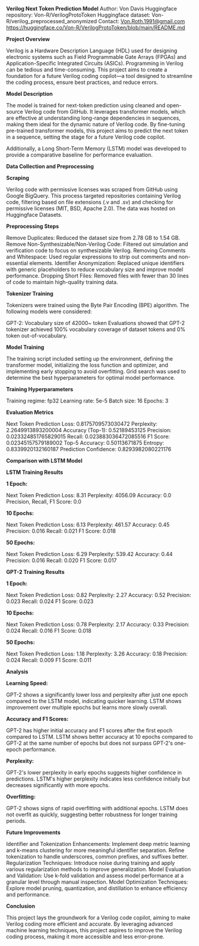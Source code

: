 **Verilog Next Token Prediction Model**
Author: Von Davis
Huggingface repository: Von-R/VerilogProtoToken
Huggingface dataset: Von-R/verilog_preprocessed_anonymized
Contact: Von.Roth.1991@gmail.com
https://huggingface.co/Von-R/VerilogProtoToken/blob/main/README.md

**Project Overview**

Verilog is a Hardware Description Language (HDL) used for designing electronic systems such as Field Programmable Gate Arrays (FPGAs) and Application-Specific Integrated Circuits (ASICs). Programming in Verilog can be tedious and time-consuming. This project aims to create a foundation for a future Verilog coding copilot—a tool designed to streamline the coding process, ensure best practices, and reduce errors.

**Model Description**

The model is trained for next-token prediction using cleaned and open-source Verilog code from GitHub. It leverages transformer models, which are effective at understanding long-range dependencies in sequences, making them ideal for the dynamic nature of Verilog code. By fine-tuning pre-trained transformer models, this project aims to predict the next token in a sequence, setting the stage for a future Verilog code copilot.

Additionally, a Long Short-Term Memory (LSTM) model was developed to provide a comparative baseline for performance evaluation.

**Data Collection and Preprocessing**

**Scraping**

Verilog code with permissive licenses was scraped from GitHub using Google BigQuery. This process targeted repositories containing Verilog code, filtering based on file extensions (.v and .sv) and checking for permissive licenses (MIT, BSD, Apache 2.0). The data was hosted on Huggingface Datasets.

**Preprocessing Steps**

Remove Duplicates: Reduced the dataset size from 2.78 GB to 1.54 GB.
Remove Non-Synthesizable/Non-Verilog Code: Filtered out simulation and verification code to focus on synthesizable Verilog.
Removing Comments and Whitespace: Used regular expressions to strip out comments and non-essential elements.
Identifier Anonymization: Replaced unique identifiers with generic placeholders to reduce vocabulary size and improve model performance.
Dropping Short Files: Removed files with fewer than 30 lines of code to maintain high-quality training data.

**Tokenizer Training**

Tokenizers were trained using the Byte Pair Encoding (BPE) algorithm. The following models were considered:

GPT-2: Vocabulary size of 42000~ token
Evaluations showed that GPT-2 tokenizer achieved 100% vocabulary coverage of dataset tokens and 0% token out-of-vocabulary.

**Model Training**

The training script included setting up the environment, defining the transformer model, initializing the loss function and optimizer, and implementing early stopping to avoid overfitting. Grid search was used to determine the best hyperparameters for optimal model performance.

**Training Hyperparameters**

Training regime: fp32
Learning rate: 5e-5
Batch size: 16
Epochs: 3

**Evaluation Metrics**

Next Token Prediction Loss: 0.8175709573030472
Perplexity: 2.2649913893200004
Accuracy (Top-1): 0.52189453125
Precision: 0.023324851765829015
Recall: 0.023883036472085516
F1 Score: 0.02345157579189002
Top-5 Accuracy: 0.50113671875
Entropy: 0.8339920132160187
Prediction Confidence: 0.8293982080221176

**Comparison with LSTM Model**

**LSTM Training Results**

**1 Epoch:**

Next Token Prediction Loss: 8.31
Perplexity: 4056.09
Accuracy: 0.0
Precision, Recall, F1 Score: 0.0

**10 Epochs:**

Next Token Prediction Loss: 6.13
Perplexity: 461.57
Accuracy: 0.45
Precision: 0.016
Recall: 0.021
F1 Score: 0.018

**50 Epochs:**

Next Token Prediction Loss: 6.29
Perplexity: 539.42
Accuracy: 0.44
Precision: 0.016
Recall: 0.020
F1 Score: 0.017

**GPT-2 Training Results**

**1 Epoch:**

Next Token Prediction Loss: 0.82
Perplexity: 2.27
Accuracy: 0.52
Precision: 0.023
Recall: 0.024
F1 Score: 0.023

**10 Epochs:**

Next Token Prediction Loss: 0.78
Perplexity: 2.17
Accuracy: 0.33
Precision: 0.024
Recall: 0.016
F1 Score: 0.018

**50 Epochs:**

Next Token Prediction Loss: 1.18
Perplexity: 3.26
Accuracy: 0.18
Precision: 0.024
Recall: 0.009
F1 Score: 0.011

**Analysis**

**Learning Speed:**

GPT-2 shows a significantly lower loss and perplexity after just one epoch compared to the LSTM model, indicating quicker learning.
LSTM shows improvement over multiple epochs but learns more slowly overall.

**Accuracy and F1 Scores:**

GPT-2 has higher initial accuracy and F1 scores after the first epoch compared to LSTM.
LSTM shows better accuracy at 10 epochs compared to GPT-2 at the same number of epochs but does not surpass GPT-2's one-epoch performance.

**Perplexity:**

GPT-2's lower perplexity in early epochs suggests higher confidence in predictions.
LSTM's higher perplexity indicates less confidence initially but decreases significantly with more epochs.

**Overfitting:**

GPT-2 shows signs of rapid overfitting with additional epochs.
LSTM does not overfit as quickly, suggesting better robustness for longer training periods.

**Future Improvements**

Identifier and Tokenization Enhancements: Implement deep metric learning and k-means clustering for more meaningful identifier separation. Refine tokenization to handle underscores, common prefixes, and suffixes better.
Regularization Techniques: Introduce noise during training and apply various regularization methods to improve generalization.
Model Evaluation and Validation: Use k-fold validation and assess model performance at a granular level through manual inspection.
Model Optimization Techniques: Explore model pruning, quantization, and distillation to enhance efficiency and performance.

**Conclusion**

This project lays the groundwork for a Verilog code copilot, aiming to make Verilog coding more efficient and accurate. By leveraging advanced machine learning techniques, this project aspires to improve the Verilog coding process, making it more accessible and less error-prone.
